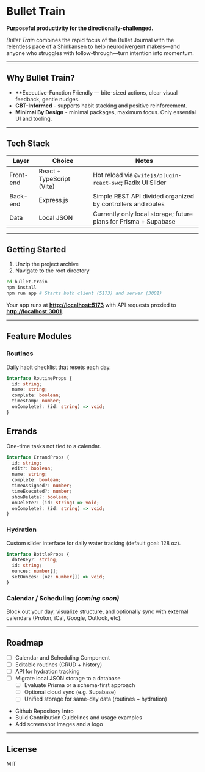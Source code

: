 # Bullet Train

**Purposeful productivity for the directionally-challenged.**

_Bullet Train_ combines the rapid focus of the Bullet Journal with the relentless pace of a Shinkansen to help neurodivergent makers—and anyone who struggles with follow-through—turn intention into momentum.

---

## Why Bullet Train?

- \*\*Executive-Function Friendly — bite-sized actions, clear visual feedback, gentle nudges.
- **CBT-Informed** - supports habit stacking and positive reinforcement.
- **Minimal By Design** - minimal packages, maximum focus. Only essential UI and tooling.

---

## Tech Stack

| Layer     | Choice                    | Notes                                                            |
| --------- | ------------------------- | ---------------------------------------------------------------- |
| Front-end | React + TypeScript (Vite) | Hot reload via `@vitejs/plugin-react-swc`; Radix UI Slider       |
| Back-end  | Express.js                | Simple REST API divided organized by controllers and routes      |
| Data      | Local JSON                | Currently only local storage; future plans for Prisma + Supabase |

---

## Getting Started

1. Unzip the project archive
2. Navigate to the root directory

```zsh
cd bullet-train
npm install
npm run app # Starts both client (5173) and server (3001)
```

Your app runs at [**http://localhost:5173**](http://localhost:5173) with API requests proxied to [**http://localhost:3001**](http://localhost:3001).

---

## Feature Modules

### Routines

Daily habit checklist that resets each day.

```ts
interface RoutineProps {
  id: string;
  name: string;
  complete: boolean;
  timestamp: number;
  onComplete?: (id: string) => void;
}
```

## Errands

One-time tasks not tied to a calendar.

```ts
interface ErrandProps {
  id: string;
  edit?: boolean;
  name: string;
  complete: boolean;
  timeAssigned?: number;
  timeExecuted?: number;
  showDelete?: boolean;
  onDelete?: (id: string) => void;
  onComplete?: (id: string) => void;
}
```

### Hydration

Custom slider interface for daily water tracking (default goal: 128 oz).

```ts
interface BottleProps {
  dateKey?: string;
  id: string;
  ounces: number[];
  setOunces: (oz: number[]) => void;
}
```

### Calendar / Scheduling _(coming soon)_

Block out your day, visualize structure, and optionally sync with external calendars (Proton, iCal, Google, Outlook, etc).

---

## Roadmap

- [ ] Calendar and Scheduling Component
- [ ] Editable routines (CRUD + history)
- [ ] API for hydration tracking
- [ ] Migrate local JSON storage to a database
  - [ ] Evaluate Prisma or a schema-first approach
  - [ ] Optional cloud sync (e.g. Supabase)
  - [ ] Unified storage for same-day data (routines + hydration)
- Github Repository Intro
- Build Contribution Guidelines and usage examples
- Add screenshot images and a logo

---

## License

MIT
